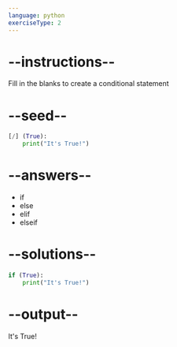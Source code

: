 ```yaml
---
language: python
exerciseType: 2
---
```


# --instructions--

Fill in the blanks to create a conditional statement

# --seed--

```python
[/] (True):
    print("It's True!")
```

# --answers--

- if
- else
- elif
- elseif

# --solutions--

```python
if (True):
    print("It's True!")
```

# --output--

It's True!

